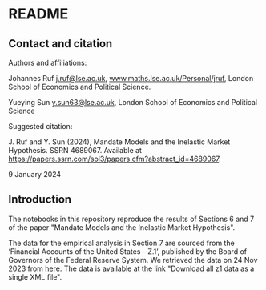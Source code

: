 # README

## Contact and citation
Authors and affiliations:

Johannes Ruf j.ruf@lse.ac.uk, www.maths.lse.ac.uk/Personal/jruf, London School of Economics and Political Science.

Yueying Sun y.sun63@lse.ac.uk, London School of Economics and Political Science

Suggested citation:

J. Ruf and Y. Sun (2024), Mandate Models and the Inelastic Market Hypothesis. SSRN 4689067. Available at https://papers.ssrn.com/sol3/papers.cfm?abstract_id=4689067.

9 January 2024

## Introduction
The notebooks in this repository reproduce the results of Sections 6 and  7 of the paper "Mandate Models and the Inelastic Market Hypothesis". 

The data for the empirical analysis in Section 7 are sourced from the ‘Financial Accounts of the United States - Z.1’, published by the Board of Governors of the Federal Reserve System. We retrieved the data on 24 Nov 2023 from [here](https://www.federalreserve.gov/datadownload/Choose.aspx?rel=z1). The data is available at the link "Download all z1 data as a single XML file".
